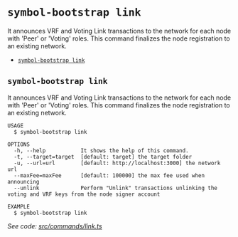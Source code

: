 `symbol-bootstrap link`
=======================

It announces VRF and Voting Link transactions to the network for each node with 'Peer' or 'Voting' roles. This command finalizes the node registration to an existing network.

* [`symbol-bootstrap link`](#symbol-bootstrap-link)

## `symbol-bootstrap link`

It announces VRF and Voting Link transactions to the network for each node with 'Peer' or 'Voting' roles. This command finalizes the node registration to an existing network.

```
USAGE
  $ symbol-bootstrap link

OPTIONS
  -h, --help           It shows the help of this command.
  -t, --target=target  [default: target] the target folder
  -u, --url=url        [default: http://localhost:3000] the network url
  --maxFee=maxFee      [default: 100000] the max fee used when announcing
  --unlink             Perform "Unlink" transactions unlinking the voting and VRF keys from the node signer account

EXAMPLE
  $ symbol-bootstrap link
```

_See code: [src/commands/link.ts](https://github.com/nemtech/symbol-bootstrap/blob/v0.1.1/src/commands/link.ts)_
